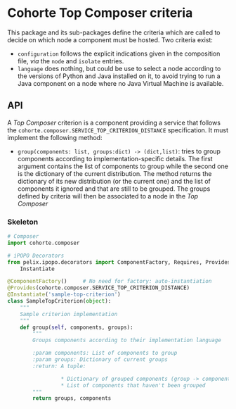 # Cohorte Top Composer criteria

This package and its sub-packages define the criteria which are called to decide on which node a component must be hosted. Two criteria exist:

* ``configuration`` follows the explicit indications given in the composition file, *via* the ``node`` and ``isolate`` entries.
* ``language`` does nothing, but could be use to select a node according to the versions of Python and Java installed on it, to avoid trying to run a Java component on a node where no Java Virtual Machine is available.

## API

A *Top Composer* criterion is a component providing a service that follows the ``cohorte.composer.SERVICE_TOP_CRITERION_DISTANCE`` specification. It must implement the following method:

* ``group(components: list, groups:dict) -> (dict,list)``: tries to group components according to implementation-specific details. The first argument contains the list of components to group while the second one is the dictionary of the current distribution. The method returns the dictionary of its new distribution (or the current one) and the list of components it ignored and that are still to be grouped.
  The groups defined by criteria will then be associated to a node in the *Top Composer*

### Skeleton

```python
# Composer
import cohorte.composer

# iPOPO Decorators
from pelix.ipopo.decorators import ComponentFactory, Requires, Provides, \
    Instantiate

@ComponentFactory()     # No need for factory: auto-instantiation
@Provides(cohorte.composer.SERVICE_TOP_CRITERION_DISTANCE)
@Instantiate('sample-top-criterion')
class SampleTopCriterion(object):
    """
    Sample criterion implementation
    """
    def group(self, components, groups):
        """
        Groups components according to their implementation language

        :param components: List of components to group
        :param groups: Dictionary of current groups
        :return: A tuple:

                 * Dictionary of grouped components (group -> components)
                 * List of components that haven't been grouped
        """
        return groups, components
```